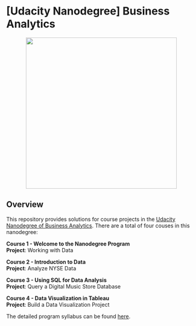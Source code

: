 # [Udacity Nanodegree] Business Analytics
<div align="center">
    <img src="https://cdn.sanity.io/images/tlr8oxjg/production/26ec24d4b156067dae78f954f28b12fa64e9bc8b-772x433.png" height=400"/>
</div>

## Overview
This repository provides solutions for course projects in the [Udacity Nanodegree of Business Analytics](https://www.udacity.com/course/business-analytics-nanodegree--nd098). There are a total of four couses in this nanodegree:

__Course 1 - Welcome to the Nanodegree Program__ \
__Project__: Working with Data

__Course 2 - Introduction to Data__ \
__Project__: Analyze NYSE Data

__Course 3 - Using SQL for Data Analysis__ \
__Project__: Query a Digital Music Store Database

__Course 4 - Data Visualization in Tableau__ \
__Project__: Build a Data Visualization Project

The detailed program syllabus can be found [here](Program_Syllabus.pdf).